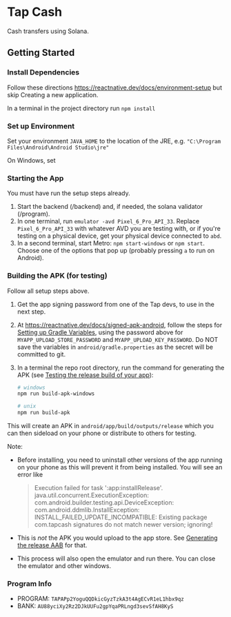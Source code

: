 # Tap Cash
Cash transfers using Solana.

## Getting Started

### Install Dependencies
Follow these directions https://reactnative.dev/docs/environment-setup but skip Creating a new application.

In a terminal in the project directory run `npm install`


### Set up Environment
Set your environment `JAVA_HOME` to the location of the JRE, e.g. `"C:\Program Files\Android\Android Studio\jre"`

On Windows, set


### Starting the App
You must have run the setup steps already.

1. Start the backend (/backend) and, if needed, the solana validator (/program).
2. In one terminal, run `emulator -avd Pixel_6_Pro_API_33`. Replace `Pixel_6_Pro_API_33` with whatever AVD you are testing with, or if you're
testing on a physical device, get your physical device connected to `abd`.
3. In a second terminal, start Metro: `npm start-windows` or `npm start`.
Choose one of the options that pop up (probably pressing `a` to run on Android).


### Building the APK (for testing)
Follow all setup steps above.

1. Get the app signing password from one of the Tap devs, to use in the next step.
2. At https://reactnative.dev/docs/signed-apk-android, follow the steps for
[Setting up Gradle Variables](https://reactnative.dev/docs/signed-apk-android#setting-up-gradle-variables),
using the password above for `MYAPP_UPLOAD_STORE_PASSWORD` and `MYAPP_UPLOAD_KEY_PASSWORD`. Do NOT save the variables in `android/gradle.properties` as the secret will be committed to git.
3. In a terminal the repo root directory, run the command for generating the APK
 (see [Testing the release build of your app](https://reactnative.dev/docs/signed-apk-android#testing-the-release-build-of-your-app)):

    ```bash
    # windows
    npm run build-apk-windows

    # unix
    npm run build-apk
    ```

This will create an APK in `android/app/build/outputs/release` which you can then
sideload on your phone or distribute to others for testing.

Note:
- Before installing, you need to uninstall other versions of the
app running on your phone as this will prevent it from being installed.
You will see an error like

    > Execution failed for task ':app:installRelease'.
    > java.util.concurrent.ExecutionException: com.android.builder.testing.api.DeviceException: com.android.ddmlib.InstallException: INSTALL_FAILED_UPDATE_INCOMPATIBLE: Existing package com.tapcash signatures do not match newer version; ignoring!

- This is _not_ the APK you would upload to the app store. See [Generating the release AAB](https://reactnative.dev/docs/signed-apk-android#generating-the-release-aab) for that.
- This process will also open the emulator and run there.
You can close the emulator and other windows.

### Program Info
- PROGRAM: `TAPAPp2YoguQQDkicGyzTzkA3t4AgECvR1eL1hbx9qz`
- BANK: `AU88yciXy2Rz2DJkUUFu2gpYqaPRLngd3sevSfAH8KyS`
